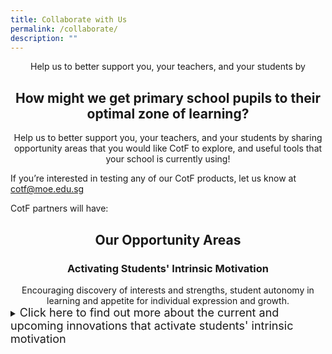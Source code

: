 ```yaml
---
title: Collaborate with Us
permalink: /collaborate/
description: ""
---
```

<center>Help us to better support you, your teachers, and your students by<h2>How might we get primary school pupils to their optimal zone of learning?</h2></center>

<center>Help us to better support you, your teachers, and your students by sharing opportunity areas that you would like CotF to explore, and useful tools that your school is currently using!</center>

If you’re interested in testing any of our CotF products, let us know at [cotf@moe.edu.sg](mailto:cotf@moe.edu.sg) 

CotF partners will have:

<center><h2>Our Opportunity Areas</h2></center>

<center><h3>Activating Students' Intrinsic Motivation</h3></center>
<center>Encouraging discovery of interests and strengths, student autonomy in learning and appetite for individual expression and growth.</center>
<details>
<summary><font size="+1">Click here to find out more about the current and upcoming innovations that activate students' intrinsic motivation</font></summary><br>
<font size="+1">
	<li>InteresThing</li>
	</font>
</details>